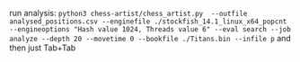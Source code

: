run analysis: `python3 chess-artist/chess_artist.py  --outfile analysed_positions.csv --enginefile ./stockfish_14.1_linux_x64_popcnt --engineoptions "Hash value 1024, Threads value 6" --eval search --job analyze --depth 20 --movetime 0 --bookfile ./Titans.bin --infile p` and then just Tab+Tab